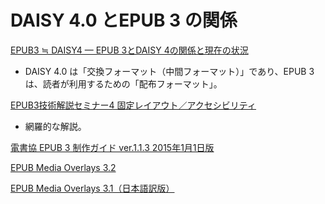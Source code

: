 # DAISY 4.0 とEPUB 3 の関係

[EPUB3 ≒ DAISY4 — EPUB 3とDAISY 4の関係と現在の状況](https://code.kzakza.com/2013/05/epub3_daisy4_2013/)
- DAISY 4.0 は「交換フォーマット（中間フォーマット）」であり、EPUB 3 は、読者が利用するための「配布フォーマット」。

[EPUB3技術解説セミナー4 固定レイアウト／アクセシビリティ](https://www.slideshare.net/youjisakai/media-overlays-30fxl-epubepub-34)
- 網羅的な解説。

[電書協 EPUB 3 制作ガイド ver.1.1.3 2015年1月1日版](http://ebpaj.jp/information#information20150115)

[EPUB Media Overlays 3.2](https://www.w3.org/publishing/epub3/epub-mediaoverlays.html)

[EPUB Media Overlays 3.1（日本語訳版）](https://imagedrive.github.io/Submission/epub-mediaoverlays/)
